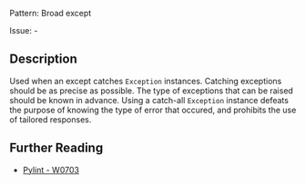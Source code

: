 Pattern: Broad except

Issue: -

## Description

Used when an except catches `Exception` instances. Catching exceptions should be as precise as possible. The type of exceptions that can be raised should be known in advance. Using a catch-all `Exception` instance defeats the purpose of knowing the type of error that occured, and prohibits the use of tailored responses.

## Further Reading

* [Pylint - W0703](http://pylint-messages.wikidot.com/messages:w0703)
